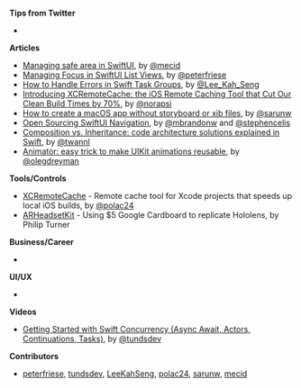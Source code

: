 **Tips from Twitter**

*

**Articles**

* [Managing safe area in SwiftUI](https://swiftwithmajid.com/2021/11/03/managing-safe-area-in-swiftui/), by [@mecid](https://twitter.com/mecid)
* [Managing Focus in SwiftUI List Views](https://peterfriese.dev/swiftui-list-focus/), by [@peterfriese](https://twitter.com/peterfriese)
* [How to Handle Errors in Swift Task Groups](https://swiftsenpai.com/swift/task-groups-error-handling/), by [@Lee_Kah_Seng](https://twitter.com/Lee_Kah_Seng)
* [Introducing XCRemoteCache: the iOS Remote Caching Tool that Cut Our Clean Build Times by 70%](https://engineering.atspotify.com/2021/11/16/introducing-xcremotecache-the-ios-remote-caching-tool-that-cut-our-clean-build-times-by-70/), by [@norapsi](https://twitter.com/norapsi)
* [How to create a macOS app without storyboard or xib files](https://sarunw.com/posts/how-to-create-macos-app-without-storyboard/), by [@sarunw](https://twitter.com/sarunw)
* [Open Sourcing SwiftUI Navigation](https://www.pointfree.co/blog/posts/66-open-sourcing-swiftui-navigation), by [@mbrandonw](https://www.twitter.com/mbrandonw) and [@stephencelis](https://www.twitter.com/stephencelis)
* [Composition vs. Inheritance: code architecture solutions explained in Swift](https://www.avanderlee.com/swift/composition-inheritance-code-architecture/), by [@twannl](https://www.twitter.com/twannl)
* [Animator: easy trick to make UIKit animations reusable](https://medium.com/nice-photon-ios/animator-easy-trick-to-make-uikit-animations-reusable-2d10713ca3a), by [@olegdreyman](https://twitter.com/olegdreyman)

**Tools/Controls**

* [XCRemoteCache](https://github.com/spotify/XCRemoteCache) - Remote cache tool for Xcode projects that speeds up local iOS builds, by [@polac24](https://github.com/polac24)
* [ARHeadsetKit](https://github.com/philipturner/ARHeadsetKit) - Using $5 Google Cardboard to replicate Hololens, by Philip Turner 

**Business/Career**

*

**UI/UX**

*

**Videos**

* [Getting Started with Swift Concurrency (Async Await, Actors, Continuations, Tasks)](https://youtu.be/U6lQustiTGE), by [@tundsdev](https://twitter.com/tundsdev)

**Contributors**

* [peterfriese](https://github.com/peterfriese), [tundsdev](https://github.com/tunds), [LeeKahSeng](https://github.com/LeeKahSeng), [polac24](https://github.com/polac24), [sarunw](https://github.com/sarunw), [mecid](https://github.com/mecid)
